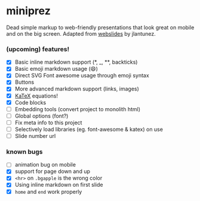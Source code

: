 # miniprez

Dead simple markup to web-friendly presentations that look great on mobile and on the big screen. Adapted from [webslides](https://github.com/jlantunez/webslides) by jlantunez.

### (upcoming) features!

+ [x] Basic inline markdown support (*, _, **, backticks)
+ [x] Basic emoji markdown usage (:smile:)
+ [x] Direct SVG Font awesome usage through emoji syntax
+ [x] Buttons
+ [x] More advanced markdown support (links, images)
+ [x] [KaTeX](https://github.com/Khan/KaTeX) equations!
+ [x] Code blocks
+ [ ] Embedding tools (convert project to monolith html)
+ [ ] Global options (font?)
+ [ ] Fix meta info to this project
+ [ ] Selectively load libraries (eg. font-awesome & katex) on use
+ [ ] Slide number url

### known bugs

+ [ ] animation bug on mobile
+ [x] support for page down and up
+ [x] `<hr>` on `.bgapple` is the wrong color
+ [x] Using inline markdown on first slide
+ [x] `home` and `end` work properly